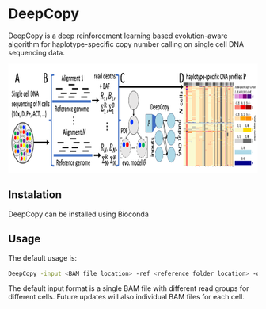 # DeepCopy
DeepCopy is a deep reinforcement learning based evolution-aware algorithm for haplotype-specific copy number calling on single cell DNA sequencing data. 

<p align="center">
  <img width="1000" height="220" src="./overview.png">
</p>

## Instalation

DeepCopy can be installed using Bioconda

## Usage

The default usage is: 
```bash
DeepCopy -input <BAM file location> -ref <reference folder location> -output <location to store results>
```

The default input format is a single BAM file with different read groups for different cells. Future updates will also individual BAM files for each cell. 
